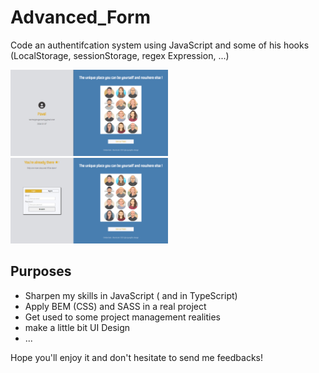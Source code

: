# Advanced_Form
Code an authentifcation system using JavaScript and some of his hooks (LocalStorage, sessionStorage, regex Expression, ...)

<!--Ajouter une photo de l'interface graphique ( mobile et web )-->
<div>
    <img src='assets/img/home_view.png' width='50%'>
    <img src='assets/img/authentification_view.png' width='50%'>
</div>

## Purposes
- Sharpen my skills in JavaScript ( and in TypeScript)
- Apply BEM (CSS) and SASS in a real project
- Get used to some project management realities
- make a little bit UI Design
- ...


Hope you'll enjoy it and don't hesitate to send me feedbacks!
